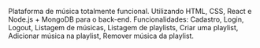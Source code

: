 Plataforma de música totalmente funcional. Utilizando HTML, CSS, React e Node.js + MongoDB para o back-end. Funcionalidades: Cadastro, Login, Logout, Listagem de músicas, Listagem de playlists, Criar uma playlist, Adicionar música na playlist, Remover música da playlist.
